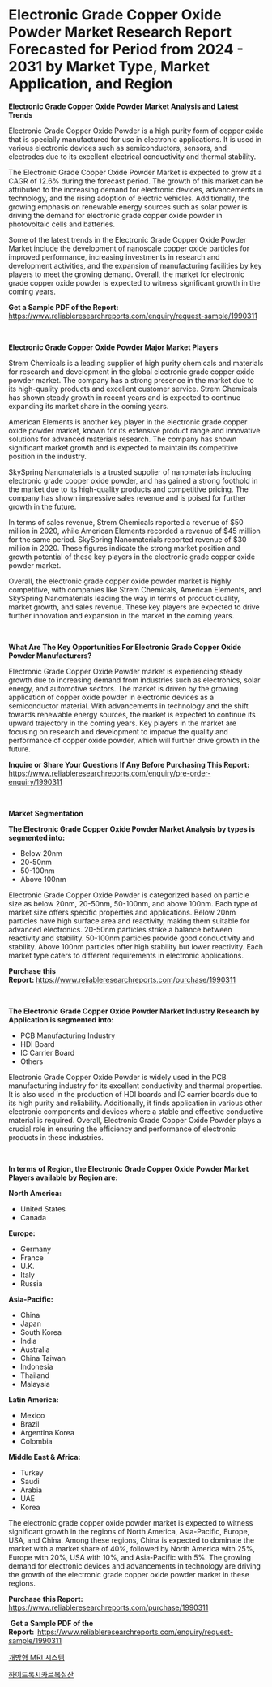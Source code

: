 <p><h1>Electronic Grade Copper Oxide Powder Market Research Report Forecasted for Period from 2024 -  2031 by Market Type, Market Application, and Region</h1></p><p><strong>Electronic Grade Copper Oxide Powder Market Analysis and Latest Trends</strong></p>
<p><p>Electronic Grade Copper Oxide Powder is a high purity form of copper oxide that is specially manufactured for use in electronic applications. It is used in various electronic devices such as semiconductors, sensors, and electrodes due to its excellent electrical conductivity and thermal stability.</p><p>The Electronic Grade Copper Oxide Powder Market is expected to grow at a CAGR of 12.6% during the forecast period. The growth of this market can be attributed to the increasing demand for electronic devices, advancements in technology, and the rising adoption of electric vehicles. Additionally, the growing emphasis on renewable energy sources such as solar power is driving the demand for electronic grade copper oxide powder in photovoltaic cells and batteries.</p><p>Some of the latest trends in the Electronic Grade Copper Oxide Powder Market include the development of nanoscale copper oxide particles for improved performance, increasing investments in research and development activities, and the expansion of manufacturing facilities by key players to meet the growing demand. Overall, the market for electronic grade copper oxide powder is expected to witness significant growth in the coming years.</p></p>
<p><strong>Get a Sample PDF of the Report:&nbsp;</strong> <a href="https://www.reliableresearchreports.com/enquiry/request-sample/1990311">https://www.reliableresearchreports.com/enquiry/request-sample/1990311</a></p>
<p>&nbsp;</p>
<p><strong>Electronic Grade Copper Oxide Powder Major Market Players</strong></p>
<p><p>Strem Chemicals is a leading supplier of high purity chemicals and materials for research and development in the global electronic grade copper oxide powder market. The company has a strong presence in the market due to its high-quality products and excellent customer service. Strem Chemicals has shown steady growth in recent years and is expected to continue expanding its market share in the coming years.</p><p>American Elements is another key player in the electronic grade copper oxide powder market, known for its extensive product range and innovative solutions for advanced materials research. The company has shown significant market growth and is expected to maintain its competitive position in the industry.</p><p>SkySpring Nanomaterials is a trusted supplier of nanomaterials including electronic grade copper oxide powder, and has gained a strong foothold in the market due to its high-quality products and competitive pricing. The company has shown impressive sales revenue and is poised for further growth in the future.</p><p>In terms of sales revenue, Strem Chemicals reported a revenue of $50 million in 2020, while American Elements recorded a revenue of $45 million for the same period. SkySpring Nanomaterials reported revenue of $30 million in 2020. These figures indicate the strong market position and growth potential of these key players in the electronic grade copper oxide powder market.</p><p>Overall, the electronic grade copper oxide powder market is highly competitive, with companies like Strem Chemicals, American Elements, and SkySpring Nanomaterials leading the way in terms of product quality, market growth, and sales revenue. These key players are expected to drive further innovation and expansion in the market in the coming years.</p></p>
<p>&nbsp;</p>
<p><strong>What Are The Key Opportunities For Electronic Grade Copper Oxide Powder Manufacturers?</strong></p>
<p><p>Electronic Grade Copper Oxide Powder market is experiencing steady growth due to increasing demand from industries such as electronics, solar energy, and automotive sectors. The market is driven by the growing application of copper oxide powder in electronic devices as a semiconductor material. With advancements in technology and the shift towards renewable energy sources, the market is expected to continue its upward trajectory in the coming years. Key players in the market are focusing on research and development to improve the quality and performance of copper oxide powder, which will further drive growth in the future.</p></p>
<p><strong>Inquire or Share Your Questions If Any Before Purchasing This Report:</strong> <a href="https://www.reliableresearchreports.com/enquiry/pre-order-enquiry/1990311">https://www.reliableresearchreports.com/enquiry/pre-order-enquiry/1990311</a></p>
<p>&nbsp;</p>
<p><strong>Market Segmentation</strong></p>
<p><strong>The Electronic Grade Copper Oxide Powder Market Analysis by types is segmented into:</strong></p>
<p><ul><li>Below 20nm</li><li>20-50nm</li><li>50-100nm</li><li>Above 100nm</li></ul></p>
<p><p>Electronic Grade Copper Oxide Powder is categorized based on particle size as below 20nm, 20-50nm, 50-100nm, and above 100nm. Each type of market size offers specific properties and applications. Below 20nm particles have high surface area and reactivity, making them suitable for advanced electronics. 20-50nm particles strike a balance between reactivity and stability. 50-100nm particles provide good conductivity and stability. Above 100nm particles offer high stability but lower reactivity. Each market type caters to different requirements in electronic applications.</p></p>
<p><strong>Purchase this Report:&nbsp;</strong><a href="https://www.reliableresearchreports.com/purchase/1990311">https://www.reliableresearchreports.com/purchase/1990311</a></p>
<p>&nbsp;</p>
<p><strong>The Electronic Grade Copper Oxide Powder Market Industry Research by Application is segmented into:</strong></p>
<p><ul><li>PCB Manufacturing Industry</li><li>HDI Board</li><li>IC Carrier Board</li><li>Others</li></ul></p>
<p><p>Electronic Grade Copper Oxide Powder is widely used in the PCB manufacturing industry for its excellent conductivity and thermal properties. It is also used in the production of HDI boards and IC carrier boards due to its high purity and reliability. Additionally, it finds application in various other electronic components and devices where a stable and effective conductive material is required. Overall, Electronic Grade Copper Oxide Powder plays a crucial role in ensuring the efficiency and performance of electronic products in these industries.</p></p>
<p>&nbsp;</p>
<p><strong>In terms of Region, the Electronic Grade Copper Oxide Powder Market Players available by Region are:</strong></p>
<p>
    <p> <strong> North America: </strong>
        <ul>
            <li>United States</li>
            <li>Canada</li>
        </ul>
        </p> 
    <p> <strong> Europe: </strong>
        <ul>
            <li>Germany</li>
            <li>France</li>
            <li>U.K.</li>
            <li>Italy</li>
            <li>Russia</li>
        </ul>
        </p> 
    <p> <strong> Asia-Pacific: </strong>
        <ul>
            <li>China</li>
            <li>Japan</li>
            <li>South Korea</li>
            <li>India</li>
            <li>Australia</li>
            <li>China Taiwan</li>
            <li>Indonesia</li>
            <li>Thailand</li>
            <li>Malaysia</li>
        </ul>
        </p> 
    <p> <strong> Latin America: </strong>
        <ul>
            <li>Mexico</li>
            <li>Brazil</li>
            <li>Argentina Korea</li>
            <li>Colombia</li>
        </ul>
        </p> 
    <p> <strong> Middle East & Africa: </strong>
        <ul>
            <li>Turkey</li>
            <li>Saudi</li>
            <li>Arabia</li>
            <li>UAE</li>
            <li>Korea</li>
        </ul>
    </p>
    </p>
<p><p>The electronic grade copper oxide powder market is expected to witness significant growth in the regions of North America, Asia-Pacific, Europe, USA, and China. Among these regions, China is expected to dominate the market with a market share of 40%, followed by North America with 25%, Europe with 20%, USA with 10%, and Asia-Pacific with 5%. The growing demand for electronic devices and advancements in technology are driving the growth of the electronic grade copper oxide powder market in these regions.</p></p>
<p><strong>Purchase this Report: </strong><a href="https://www.reliableresearchreports.com/purchase/1990311">https://www.reliableresearchreports.com/purchase/1990311</a></p>
<p>&nbsp;<strong>Get a Sample PDF of the Report:&nbsp;&nbsp;</strong><a href="https://www.reliableresearchreports.com/enquiry/request-sample/1990311">https://www.reliableresearchreports.com/enquiry/request-sample/1990311</a></p>
<p><strong></strong></p>
<p><p><a href="https://medium.com/@hugofirst44/%EC%97%B4%EB%A6%B0-mri-%EC%8B%9C%EC%8A%A4%ED%85%9C-%EC%8B%9C%EC%9E%A5-%EA%B2%BD%EC%9F%81-%EB%B6%84%EC%84%9D-%EC%8B%9C%EC%9E%A5-%EB%8F%99%ED%96%A5-%EB%B0%8F-2031%EB%85%84%EA%B9%8C%EC%A7%80%EC%9D%98-%EC%98%88%EC%83%81-605544e70196">개방형 MRI 시스템</a></p><p><a href="https://medium.com/@dunce678678/%EC%88%98%EC%82%B0%ED%99%94%EC%B9%B4%EB%B3%B5%EC%8B%A4%EC%82%B0-%EC%8B%9C%EC%9E%A5-%EC%A0%90%EC%9C%A0%EC%9C%A8-%EB%B3%80%ED%99%94-%EB%B0%8F-%EC%8B%9C%EC%9E%A5-%EC%84%B1%EC%9E%A5-%EC%B6%94%EC%84%B8-2024-2031-fc4d88246ff7">하이드록시카르복실산</a></p></p>